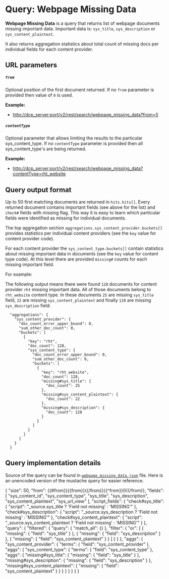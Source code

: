 # Query: Webpage Missing Data

**Webpage Missing Data** is a query that returns list of webpage documents
missing important data. Important data is: `sys_title`, `sys_description` or
`sys_content_plaintext`.

It also returns aggregation statistics about total count of missing docs per
individual fields for each content provider.

## URL parameters

##### `from`

Optional position of the first document returned. If no `from` parameter is provided then value of `0` is used.

**Example:**

- <http://dcp_server:port/v2/rest/search/webpage_missing_data?from=5>

##### `contentType`

Optional parameter that allows limiting the results to the particular sys_content_type. If no `contentType` parameter is provided then all sys_content_type's are being returned.

**Example:**

- <http://dcp_server:port/v2/rest/search/webpage_missing_data?contentType=rht_website>


## Query output format

Up to 50 first matching documents are returned in `hits.hits[]`. Every returned document contains
important fields (see above for the list) and `check#` fields with missing flag. This way it is easy
to learn which particular fields were identified as missing for individual documents.

The top aggregation section `aggregations.sys_content_provider.buckets[]` provides statistics per individual content
providers (see the `key` value for content provider code). 

For each content provider the `sys_content_type.buckets[]` contain statistics about missing important data in documents
(see the `key` value for content type code). At this level there are provided `missing#` counts for each missing
important field.

For example:

The following output means there were found `128` documents for content provider `rht` missing important data.
All of those documents belong to `rht_website` content type. In these documents `25` are missing `sys_title` field,
`22` are missing `sys_content_plaintext` and finally `128` are missing `sys_description` field.

````
  "aggregations": {
    "sys_content_provider": {
      "doc_count_error_upper_bound": 0,
      "sum_other_doc_count": 0,
      "buckets": [
        {
          "key": "rht",
          "doc_count": 128,
          "sys_content_type": {
            "doc_count_error_upper_bound": 0,
            "sum_other_doc_count": 0,
            "buckets": [
              {
                "key": "rht_website",
                "doc_count": 128,
                "missing#sys_title": {
                  "doc_count": 25
                },
                "missing#sys_content_plaintext": {
                  "doc_count": 22
                },
                "missing#sys_description": {
                  "doc_count": 128
                }
              }
            ]
          }
        }
      ]
    }
  }
````

## Query implementation details

Source of the query can be found in [`webpage_missing_data.json`](webpage_missing_data.json) file. Here is an unencoded version of the mustache query for easier reference.

  {
    "size": 50,
    "from": {{#from}}{{from}}{{/from}}{{^from}}0{{/from}},
    "fields": [
      "sys_content_id", "sys_content_type",
      "sys_title", "sys_description", "sys_content_plaintext",
      "sys_url_view"
    ],
    "script_fields": {
      "check#sys_title": {
        "script": "_source.sys_title ? 'Field not missing' : 'MISSING'"
      },
      "check#sys_description": {
        "script": "_source.sys_description ? 'Field not missing' : 'MISSING'"
      },
      "check#sys_content_plaintext": {
        "script": "_source.sys_content_plaintext ? 'Field not missing' : 'MISSING'"
      }
    },
    "query": {
      "filtered": {
        "query": {
          "match_all": {}
        },
        "filter": {
          "or": [
            { "missing": { "field": "sys_title" } },
            { "missing": { "field": "sys_description" } },
            { "missing": { "field": "sys_content_plaintext" } }
          ]
        }
      }
    },
    "aggs": {
      "sys_content_provider": {
        "terms": {
          "field": "sys_content_provider"
        },
        "aggs": {
          "sys_content_type": {
            "terms": {
              "field": "sys_content_type"
            },
            "aggs": {
              "missing#sys_title": {
                "missing": {
                  "field": "sys_title"
                }
              },
              "missing#sys_description": {
                "missing": {
                  "field": "sys_description"
                }
              },
              "missing#sys_content_plaintext": {
                "missing": {
                  "field": "sys_content_plaintext"
                }
              }
            }
          }
        }
      }
    }
  }